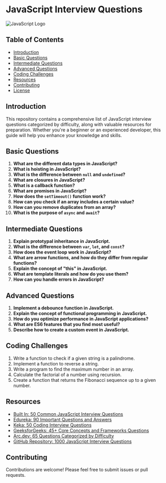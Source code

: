 # JavaScript Interview Questions

![JavaScript Logo](https://upload.wikimedia.org/wikipedia/commons/6/6a/JavaScript-logo.png)

## Table of Contents
- [Introduction](#introduction)
- [Basic Questions](#basic-questions)
- [Intermediate Questions](#intermediate-questions)
- [Advanced Questions](#advanced-questions)
- [Coding Challenges](#coding-challenges)
- [Resources](#resources)
- [Contributing](#contributing)
- [License](#license)

## Introduction
This repository contains a comprehensive list of JavaScript interview questions categorized by difficulty, along with valuable resources for preparation. Whether you're a beginner or an experienced developer, this guide will help you enhance your knowledge and skills.

## Basic Questions
1. **What are the different data types in JavaScript?**
2. **What is hoisting in JavaScript?**
3. **What is the difference between `null` and `undefined`?**
4. **What are closures in JavaScript?**
5. **What is a callback function?**
6. **What are promises in JavaScript?**
7. **How does the `setTimeout()` function work?**
8. **How can you check if an array includes a certain value?**
9. **How can you remove duplicates from an array?**
10. **What is the purpose of `async` and `await`?**

## Intermediate Questions
1. **Explain prototypal inheritance in JavaScript.**
2. **What is the difference between `var`, `let`, and `const`?**
3. **How does the event loop work in JavaScript?**
4. **What are arrow functions, and how do they differ from regular functions?**
5. **Explain the concept of "this" in JavaScript.**
6. **What are template literals and how do you use them?**
7. **How can you handle errors in JavaScript?**

## Advanced Questions
1. **Implement a debounce function in JavaScript.**
2. **Explain the concept of functional programming in JavaScript.**
3. **How do you optimize performance in JavaScript applications?**
4. **What are ES6 features that you find most useful?**
5. **Describe how to create a custom event in JavaScript.**

## Coding Challenges
1. Write a function to check if a given string is a palindrome.
2. Implement a function to reverse a string.
3. Write a program to find the maximum number in an array.
4. Calculate the factorial of a number using recursion.
5. Create a function that returns the Fibonacci sequence up to a given number.

## Resources
- [Built In: 50 Common JavaScript Interview Questions](https://builtin.com/software-engineering-perspectives/javascript-interview-questions)
- [Edureka: 90 Important Questions and Answers](https://www.edureka.co/blog/javascript-interview-questions/)
- [Keka: 50 Coding Interview Questions](https://www.keka.com/blog/javascript-interview-questions/)
- [GeeksforGeeks: 45+ Core Concepts and Frameworks Questions](https://www.geeksforgeeks.org/javascript-interview-questions/)
- [Arc.dev: 65 Questions Categorized by Difficulty](https://arc.dev/learn/javascript-interview-questions)
- [GitHub Repository: 1000 JavaScript Interview Questions](https://github.com/RichardLitt/standard-readme)

## Contributing
Contributions are welcome! Please feel free to submit issues or pull requests.


